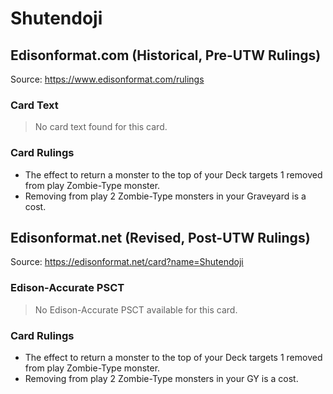 # Shutendoji

## Edisonformat.com (Historical, Pre-UTW Rulings)

Source: https://www.edisonformat.com/rulings

### Card Text

> No card text found for this card.

### Card Rulings

*   The effect to return a monster to the top of your Deck targets 1 removed from play Zombie-Type monster.
*   Removing from play 2 Zombie-Type monsters in your Graveyard is a cost.

## Edisonformat.net (Revised, Post-UTW Rulings)

Source: https://edisonformat.net/card?name=Shutendoji

### Edison-Accurate PSCT

> No Edison-Accurate PSCT available for this card.

### Card Rulings

*   The effect to return a monster to the top of your Deck targets 1 removed from play Zombie-Type monster.
*   Removing from play 2 Zombie-Type monsters in your GY is a cost.
            